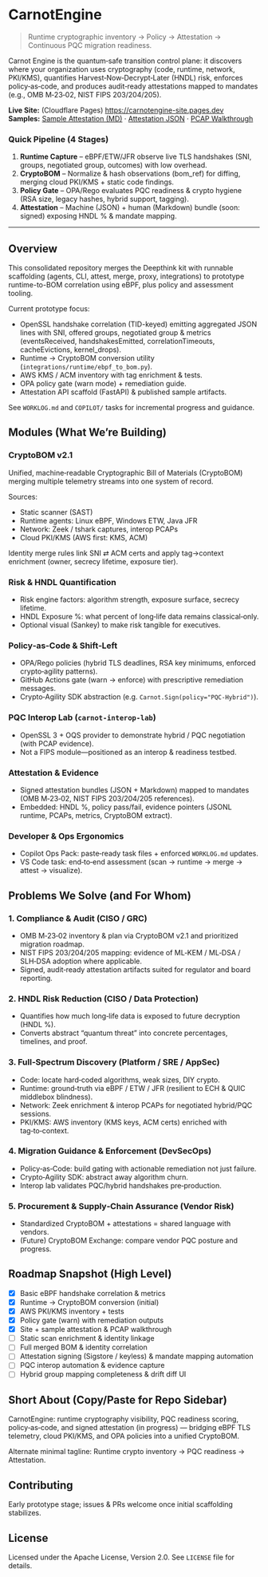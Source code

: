 # CarnotEngine

> Runtime cryptographic inventory → Policy → Attestation → Continuous PQC migration readiness.

Carnot Engine is the quantum‑safe transition control plane: it discovers where your organization uses cryptography (code, runtime, network, PKI/KMS), quantifies Harvest‑Now‑Decrypt‑Later (HNDL) risk, enforces policy‑as‑code, and produces audit‑ready attestations mapped to mandates (e.g., OMB M‑23‑02, NIST FIPS 203/204/205).

**Live Site:** (Cloudflare Pages) https://carnotengine-site.pages.dev  
**Samples:** [Sample Attestation (MD)](docs/samples/sample_attestation.md) · [Attestation JSON](docs/samples/sample_attestation.json) · [PCAP Walkthrough](docs/samples/pcap_walkthrough.html)

### Quick Pipeline (4 Stages)
1. **Runtime Capture** – eBPF/ETW/JFR observe live TLS handshakes (SNI, groups, negotiated group, outcomes) with low overhead.
2. **CryptoBOM** – Normalize & hash observations (bom_ref) for diffing, merging cloud PKI/KMS + static code findings.
3. **Policy Gate** – OPA/Rego evaluates PQC readiness & crypto hygiene (RSA size, legacy hashes, hybrid support, tagging).
4. **Attestation** – Machine (JSON) + human (Markdown) bundle (soon: signed) exposing HNDL % & mandate mapping.

---

## Overview

This consolidated repository merges the Deepthink kit with runnable scaffolding (agents, CLI, attest, merge, proxy, integrations) to prototype runtime-to-BOM correlation using eBPF, plus policy and assessment tooling.

Current prototype focus:
- OpenSSL handshake correlation (TID-keyed) emitting aggregated JSON lines with SNI, offered groups, negotiated group & metrics (eventsReceived, handshakesEmitted, correlationTimeouts, cacheEvictions, kernel_drops).
- Runtime → CryptoBOM conversion utility (`integrations/runtime/ebpf_to_bom.py`).
- AWS KMS / ACM inventory with tag enrichment & tests.
- OPA policy gate (warn mode) + remediation guide.
- Attestation API scaffold (FastAPI) & published sample artifacts.

See `WORKLOG.md` and `COPILOT/` tasks for incremental progress and guidance.

## Modules (What We’re Building)

### CryptoBOM v2.1
Unified, machine‑readable Cryptographic Bill of Materials (CryptoBOM) merging multiple telemetry streams into one system of record.

Sources:
- Static scanner (SAST)
- Runtime agents: Linux eBPF, Windows ETW, Java JFR
- Network: Zeek / tshark captures, interop PCAPs
- Cloud PKI/KMS (AWS first: KMS, ACM)

Identity merge rules link SNI ⇄ ACM certs and apply tag→context enrichment (owner, secrecy lifetime, exposure tier).

### Risk & HNDL Quantification
- Risk engine factors: algorithm strength, exposure surface, secrecy lifetime.
- HNDL Exposure %: what percent of long‑life data remains classical‑only.
- Optional visual (Sankey) to make risk tangible for executives.

### Policy‑as‑Code & Shift‑Left
- OPA/Rego policies (hybrid TLS deadlines, RSA key minimums, enforced crypto‑agility patterns).
- GitHub Actions gate (warn → enforce) with prescriptive remediation messages.
- Crypto‑Agility SDK abstraction (e.g. `Carnot.Sign(policy="PQC-Hybrid")`).

### PQC Interop Lab (`carnot-interop-lab`)
- OpenSSL 3 + OQS provider to demonstrate hybrid / PQC negotiation (with PCAP evidence).
- Not a FIPS module—positioned as an interop & readiness testbed.

### Attestation & Evidence
- Signed attestation bundles (JSON + Markdown) mapped to mandates (OMB M‑23‑02, NIST FIPS 203/204/205 references).
- Embedded: HNDL %, policy pass/fail, evidence pointers (JSONL runtime, PCAPs, metrics, CryptoBOM extract).

### Developer & Ops Ergonomics
- Copilot Ops Pack: paste‑ready task files + enforced `WORKLOG.md` updates.
- VS Code task: end‑to‑end assessment (scan → runtime → merge → attest → visualize).

## Problems We Solve (and For Whom)

### 1. Compliance & Audit (CISO / GRC)
- OMB M‑23‑02 inventory & plan via CryptoBOM v2.1 and prioritized migration roadmap.
- NIST FIPS 203/204/205 mapping: evidence of ML‑KEM / ML‑DSA / SLH‑DSA adoption where applicable.
- Signed, audit‑ready attestation artifacts suited for regulator and board reporting.

### 2. HNDL Risk Reduction (CISO / Data Protection)
- Quantifies how much long‑life data is exposed to future decryption (HNDL %).
- Converts abstract “quantum threat” into concrete percentages, timelines, and proof.

### 3. Full‑Spectrum Discovery (Platform / SRE / AppSec)
- Code: locate hard‑coded algorithms, weak sizes, DIY crypto.
- Runtime: ground‑truth via eBPF / ETW / JFR (resilient to ECH & QUIC middlebox blindness).
- Network: Zeek enrichment & interop PCAPs for negotiated hybrid/PQC sessions.
- PKI/KMS: AWS inventory (KMS keys, ACM certs) enriched with tag‑to‑context.

### 4. Migration Guidance & Enforcement (DevSecOps)
- Policy‑as‑Code: build gating with actionable remediation not just failure.
- Crypto‑Agility SDK: abstract away algorithm churn.
- Interop lab validates PQC/hybrid handshakes pre‑production.

### 5. Procurement & Supply‑Chain Assurance (Vendor Risk)
- Standardized CryptoBOM + attestations = shared language with vendors.
- (Future) CryptoBOM Exchange: compare vendor PQC posture and progress.

## Roadmap Snapshot (High Level)
- [x] Basic eBPF handshake correlation & metrics
- [x] Runtime → CryptoBOM conversion (initial)
- [x] AWS PKI/KMS inventory + tests
- [x] Policy gate (warn) with remediation outputs
- [x] Site + sample attestation & PCAP walkthrough
- [ ] Static scan enrichment & identity linkage
- [ ] Full merged BOM & identity correlation
- [ ] Attestation signing (Sigstore / keyless) & mandate mapping automation
- [ ] PQC interop automation & evidence capture
- [ ] Hybrid group mapping completeness & drift diff UI

## Short About (Copy/Paste for Repo Sidebar)
CarnotEngine: runtime cryptography visibility, PQC readiness scoring, policy‑as‑code, and signed attestation (in progress) — bridging eBPF TLS telemetry, cloud PKI/KMS, and OPA policies into a unified CryptoBOM.

Alternate minimal tagline:
Runtime crypto inventory → PQC readiness → Attestation.

## Contributing
Early prototype stage; issues & PRs welcome once initial scaffolding stabilizes.

## License

Licensed under the Apache License, Version 2.0. See `LICENSE` file for details.
